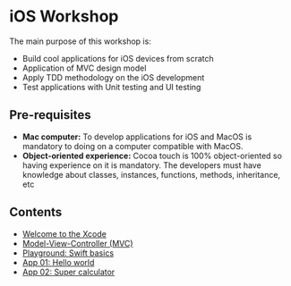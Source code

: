# iOS Workshop

The main purpose of this workshop is:

- Build cool applications for iOS devices from scratch
- Application of MVC design model 
- Apply TDD methodology on the iOS development
- Test applications with Unit testing and UI testing

## Pre-requisites

- **Mac computer:** To develop applications for iOS and MacOS is mandatory to doing on a computer compatible with MacOS.
- **Object-oriented experience:** Cocoa touch is 100% object-oriented so having experience on it is mandatory. The developers must have knowledge about classes, instances, functions, methods, inheritance, etc

## Contents 
- [Welcome to the Xcode](./Docs/Xcode/)
- [Model-View-Controller (MVC) ](./Docs/MVC/)
- [Playground: Swift basics](./Docs/Swift/)
- [App 01: Hello world]() 
- [App 02: Super calculator]()
